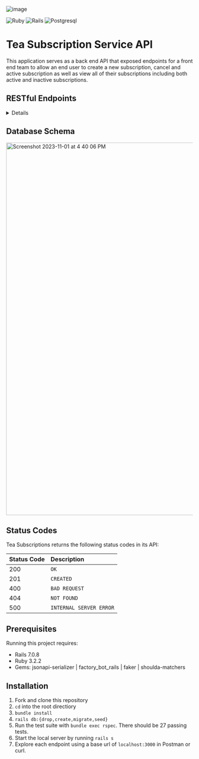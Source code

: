![image](https://github.com/Daniel-Gallagher92/tea_subscription_service/assets/64923238/c767d806-470f-42be-aec2-f1553dd2a7f2)

![Ruby](https://img.shields.io/badge/ruby-%23CC342D.svg?style=for-the-badge&logo=ruby&logoColor=white)
![Rails](https://img.shields.io/badge/rails-%23CC0000.svg?style=for-the-badge&logo=ruby-on-rails&logoColor=white)
![Postgresql](https://img.shields.io/badge/PostgreSQL-316192?style=for-the-badge&logo=postgresql&logoColor=white)

# Tea Subscription Service API
This application serves as a back end API that exposed endpoints for a front end team to allow an end user to create a new subscription, cancel and active subscription as well as view all of their subscriptions including both active and inactive subscriptions. 

## RESTful Endpoints

<details close>


### Get a Customer's Subscriptions

```http
GET /api/v1/customers/:customer_id/subscriptions
```

<details close>
<summary>  Details </summary>
<br>
    
Parameters: <br>
```
No Parameters
```

| Code | Description |
| :--- | :--- |
| 200 | `OK` |

Example Value:

```json
{
    "data": [
        {
            "id": "1",
            "type": "subscription",
            "attributes": {
                "title": "Green Tea Subscription",
                "price": 15.00,
                "status": "cancelled",
                "frequency": "biweekly",
                "customer_id": 1,
                "tea_id": 1
            }
        },
        {
            "id": "2",
            "type": "subscription",
            "attributes": {
                "title": "Black Tea Subscription",
                "price": 20.00,
                "status": "active",
                "frequency": "weekly",
                "customer_id": 1,
                "tea_id": 2
            }
        },
        {
            "id": "3",
            "type": "subscription",
            "attributes": {
                "title": "White Tea Subscription",
                "price": 30.00,
                "status": "cancelled",
                "frequency": "monthly",
                "customer_id": 1,
                "tea_id": 3
            }
        }
    ]
}
```

</details>

---

### Create a Subscription

```http
POST /api/v1/customers/:customer_id/teas/:tea_id/subscriptions"
```

<details close>
<summary>  Details </summary>
<br>
    
Parameters: <br>
```
CONTENT_TYPE=application/json
```

| Code | Description |
| :--- | :--- |
| 201 | CREATED |

Example Value:

```json
{
    "data": {
        "id": "1",
        "type": "subscription",
        "attributes": {
            "title": "White Tea Subscription",
            "price": 30.00,
            "status": "active",
            "frequency": "Monthly",
            "customer_id": 1,
            "tea_id": 3
        }
    }
}
```
</details>

---

### Update a Subscription

```http
PATCH /api/v1/customers/:customer_id/teas/:tea_id/subscriptions/:subscription_id
```

<details close>
<summary>  Details </summary>
<br>
    
Parameters: <br>
```
CONTENT_TYPE=application/json
```

Example Payload: <br>
```
{
  "subscription": {
    "status": "cancelled"
  }
}
```
| Code | Description |
| :--- | :--- |
| 200 | OK |

Example Value:

```json
{
    "data": {
        "id": "1",
        "type": "subscription",
        "attributes": {
            "title": "White Tea Subscription",
            "price": 30.00,
            "status": "cancelled",
            "frequency": "Monthly",
            "customer_id": 1,
            "tea_id": 3
        }
    }
}
```
</details>
</details>

## Database Schema  

<img width="1006" alt="Screenshot 2023-11-01 at 4 40 06 PM" src="https://github.com/Daniel-Gallagher92/tea_subscription_service/assets/64923238/071249aa-a911-47a2-aa77-3150655752ce">


## Status Codes

Tea Subscriptions returns the following status codes in its API:

| Status Code | Description |
| :--- | :--- |
| 200 | `OK` |
| 201 | `CREATED` |
| 400 | `BAD REQUEST` |
| 404 | `NOT FOUND` |
| 500 | `INTERNAL SERVER ERROR` |

## Prerequisites
Running this project requires:
- Rails 7.0.8
- Ruby 3.2.2
- Gems: jsonapi-serializer | factory_bot_rails | faker | shoulda-matchers

## Installation

1. Fork and clone this repository
2. `cd` into the root directiory
3. `bundle install`
4. `rails db:{drop,create,migrate,seed}`
5. Run the test suite with `bundle exec rspec`. There should be 27 passing tests.
6. Start the local server by running `rails s`
7. Explore each endpoint using a base url of `localhost:3000` in Postman or curl.
